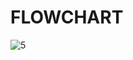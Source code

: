 # FLOWCHART

![5](https://github.com/Hritsinha8/22122151-MDS273L-JAVA/assets/113588348/95650340-6f9f-4b09-a1e7-b34651213307)
